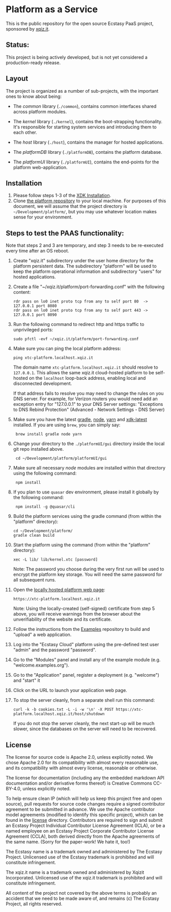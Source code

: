 # Platform as a Service #

This is the public repository for the open source Ecstasy PaaS project, sponsored by [xqiz.it](http://xqiz.it).

## Status:

This project is being actively developed, but is not yet considered a production-ready release.

## Layout

The project is organized as a number of sub-projects, with the important ones to know about being:

* The *common* library (`./common`), contains common interfaces shared across platform modules. 
  
* The *kernel* library (`./kernel`), contains the boot-strapping functionality. It's responsible for starting system services and introducing them to each other. 
  
* The *host* library (`./host`), contains the manager for hosted applications.

* The *platformDB* library (`./platformDB`), contains the platform database. 

* The *platformUI* library (`./platformUI`), contains the end-points for the platform web-application. 
  
## Installation

1. Please follow steps 1-3 of the [XDK Installation](https://github.com/xtclang/xvm#installation).
2. Clone [the platform repository](https://github.com/xtclang/platform) to your local machine. For purposes of this document, we will assume that the project directory is `~/Development/platform/`, but you may use whatever location makes sense for your environment.

## Steps to test the PAAS functionality:

Note that steps 2 and 3 are temporary, and step 3 needs to be re-executed every time after an OS reboot.

1. Create "xqiz.it" subdirectory under the user home directory for the platform persistent data. The subdirectory "platform" will be used to keep the platform operational information and subdirectory "users" for hosted applications.

2. Create a file "~/xqiz.it/platform/port-forwarding.conf" with the following content:

       rdr pass on lo0 inet proto tcp from any to self port 80  -> 127.0.0.1 port 8080
       rdr pass on lo0 inet proto tcp from any to self port 443 -> 127.0.0.1 port 8090

3. Run the following command to redirect http and https traffic to unprivileged ports:
      
       sudo pfctl -evf ~/xqiz.it/platform/port-forwarding.conf

4. Make sure you can ping the local platform address:
       
       ping xtc-platform.localhost.xqiz.it
                                           
   The domain name `xtc-platform.localhost.xqiz.it` should resolve to `127.0.0.1`. This allows the same xqiz.it cloud-hosted platform to be self-hosted on the `localhost` loop-back address, enabling local and disconnected development.

   If that address fails to resolve you may need to change the rules on you DNS server. For example, for Verizon routers you would need add an exception entry for "127.0.0.1" to your DNS Server settings: "Exceptions to DNS Rebind Protection" (Advanced - Network Settings - DNS Server)   

5. Make sure you have the latest [gradle](https://gradle.org/), [node](https://nodejs.org/en), [yarn](https://yarnpkg.com/) and  [xdk-latest](https://github.com/xtclang/xvm#readme) installed. If you are using `brew`, you can simply say: 
        
        brew install gradle node yarn  

6. Change your directory to the `./platformUI/gui` directory inside the local git repo installed above.

        cd ~/Development/platform/platformUI/gui

7. Make sure all necessary *node* modules are installed within that directory using the following command:

        npm install

8. If you plan to use `quasar` dev environment, please install it globally by the following command:

        npm install -g @quasar/cli
 
9. Build the platform services using the gradle command (from within the "platform" directory):

       cd ~/Development/platform/
       gradle clean build

10. Start the platform using the command (from within the "platform" directory):

        xec -L lib/ lib/kernel.xtc [password]

    Note: The password you choose during the very first run will be used to encrypt the platform key storage. You will need the same password for all subsequent runs.  

11. Open the [locally hosted platform web page](https://xtc-platform.localhost.xqiz.it): 

        https://xtc-platform.localhost.xqiz.it

    Note: Using the locally-created (self-signed) certificate from step 5 above, you will receive warnings from the browser about the unverifiability of the website and its certificate.

12. Follow the instructions from the [Examples](https://github.com/xtclang/examples) repository to build and "upload" a web application.

13. Log into the "Ecstasy Cloud" platform using the pre-defined test user "admin" and the password "password".

14. Go to the "Modules" panel and install any of the example module (e.g. "welcome.examples.org").

15. Go to the "Application" panel, register a deployment (e.g. "welcome") and "start" it  

16. Click on the URL to launch your application web page.

17. To stop the server cleanly, from a separate shell run this command:

        curl -k -b cookies.txt -L -i -w '\n' -X POST https://xtc-platform.localhost.xqiz.it/host/shutdown

    If you do not stop the server cleanly, the next start-up will be much slower, since the databases on the server will need to be recovered.

## License

The license for source code is Apache 2.0, unless explicitly noted. We chose Apache 2.0 for its
compatibility with almost every reasonable use, and its compatibility with almost every license,
reasonable or otherwise.

The license for documentation (including any the embedded markdown API documentation and/or
derivative forms thereof) is Creative Commons CC-BY-4.0, unless explicitly noted.

To help ensure clean IP (which will help us keep this project free and open source), pull requests
for source code changes require a signed contributor agreement to be submitted in advance. We use
the Apache contributor model agreements (modified to identify this specific project), which can be
found in the [license](./license) directory. Contributors are required to sign and submit an Ecstasy
Project Individual Contributor License Agreement (ICLA), or be a named employee on an Ecstasy
Project Corporate Contributor License Agreement (CCLA), both derived directly from the Apache
agreements of the same name. (Sorry for the paper-work! We hate it, too!)

The Ecstasy name is a trademark owned and administered by The Ecstasy Project. Unlicensed use of the
Ecstasy trademark is prohibited and will constitute infringement.

The xqiz.it name is a trademark owned and administered by Xqizit Incorporated. Unlicensed use of the
xqiz.it trademark is prohibited and will constitute infringement.

All content of the project not covered by the above terms is probably an accident that we need to be
made aware of, and remains (c) The Ecstasy Project, all rights reserved.
